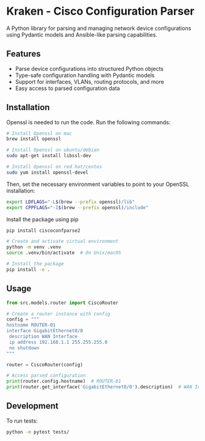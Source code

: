 # Kraken - Cisco Configuration Parser

A Python library for parsing and managing network device configurations using Pydantic models and Ansible-like parsing capabilities.

## Features

- Parse device configurations into structured Python objects
- Type-safe configuration handling with Pydantic models
- Support for interfaces, VLANs, routing protocols, and more
- Easy access to parsed configuration data

## Installation

Openssl is needed to run the code. Run the following commands:

```bash
# Install Openssl on mac
brew install openssl

# Install Openssl on ubuntu/debian
sudo apt-get install libssl-dev

# Install Openssl on red hat/centos
sudo yum install openssl-devel
```

Then, set the necessary environment variables to point to your OpenSSL installation:

```bash
export LDFLAGS="-L$(brew --prefix openssl)/lib"
export CPPFLAGS="-I$(brew --prefix openssl)/include"
```

Install the package using pip

```bash
pip install ciscoconfparse2
```

```bash
# Create and activate virtual environment
python -m venv .venv
source .venv/bin/activate  # On Unix/macOS

# Install the package
pip install -e .
```

## Usage

```python
from src.models.router import CiscoRouter

# Create a router instance with config
config = """
hostname ROUTER-01
interface GigabitEthernet0/0
 description WAN Interface
 ip address 192.168.1.1 255.255.255.0
 no shutdown
"""

router = CiscoRouter(config)

# Access parsed configuration
print(router.config.hostname)  # ROUTER-01
print(router.get_interface('GigabitEthernet0/0').description)  # WAN Interface
```

## Development

To run tests:
```bash
python -m pytest tests/
```